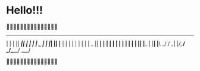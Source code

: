 


# Hello!!! 

👋👋👋👋👋👋👋👋👋👋👋👋👋👋👋

_   _  _____  _      _      _____ 

| | | ||  ___|| |    | |    |  _  |
| |_| || |__  | |    | |    | | | |
|  _  ||  __| | |    | |    | | | |
| | | || |___ | |____| |____\ \_/ /
\_| |_/\____/ \_____/\_____/ \___/ 
                                   

👋👋👋👋👋👋👋👋👋👋👋👋👋👋👋



<!--
**wmdash92/wmdash92** is a ✨ _special_ ✨ repository because its `README.md` (this file) appears on your GitHub profile.

Here are some ideas to get you started:

- 🔭 I’m currently working on ...
- 🌱 I’m currently learning ...
- 👯 I’m looking to collaborate on ...
- 🤔 I’m looking for help with ...
- 💬 Ask me about ...
- 📫 How to reach me: ...
- 😄 Pronouns: ...
- ⚡ Fun fact: ...
-->
